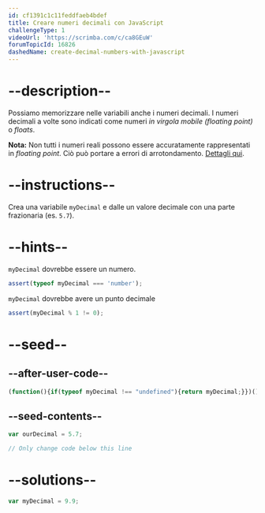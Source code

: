 ```yaml
---
id: cf1391c1c11feddfaeb4bdef
title: Creare numeri decimali con JavaScript
challengeType: 1
videoUrl: 'https://scrimba.com/c/ca8GEuW'
forumTopicId: 16826
dashedName: create-decimal-numbers-with-javascript
---
```


# --description--

Possiamo memorizzare nelle variabili anche i numeri decimali. I numeri decimali a volte sono indicati come numeri <dfn>in virgola mobile (floating point)</dfn> o <dfn>floats</dfn>.

**Nota:** Non tutti i numeri reali possono essere accuratamente rappresentati in <dfn>floating point</dfn>. Ciò può portare a errori di arrotondamento. [Dettagli qui](https://en.wikipedia.org/wiki/Floating-point_arithmetic#Accuracy_problems).

# --instructions--

Crea una variabile `myDecimal` e dalle un valore decimale con una parte frazionaria (es. `5.7`).

# --hints--

`myDecimal` dovrebbe essere un numero.

```js
assert(typeof myDecimal === 'number');
```

`myDecimal` dovrebbe avere un punto decimale

```js
assert(myDecimal % 1 != 0);
```

# --seed--

## --after-user-code--

```js
(function(){if(typeof myDecimal !== "undefined"){return myDecimal;}})();
```

## --seed-contents--

```js
var ourDecimal = 5.7;

// Only change code below this line
```

# --solutions--

```js
var myDecimal = 9.9;
```
